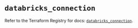 # `databricks_connection`

Refer to the Terraform Registry for docs: [`databricks_connection`](https://registry.terraform.io/providers/databricks/databricks/1.64.1/docs/resources/connection).
